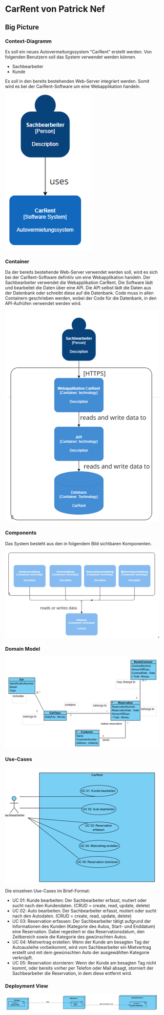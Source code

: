 # CarRent von Patrick Nef

## Big Picture

### Context-Diagramm

Es soll ein neues Autovermeitungssystem "CarRent" erstellt werden. Von folgenden Benutzern soll das System verwendet werden können.
- Sachbearbeiter
- Kunde

Es soll in den bereits bestehenden Web-Server integriert werden. Somit wird es bei der CarRent-Software um eine Webapplikation handeln.

![](docs/Images/Context.png)

### Container

Da der bereits bestehende Web-Server verwendet werden soll, wird es sich bei der CarRent-Software defintiiv um eine Webapplikation handeln.
Der Sachbearbeiter verwendet die Webapplikation CarRent. Die Software lädt und bearbeitet die Daten über eine API. Die API selbst lädt die Daten aus der Datenbank oder schreibt diese auf die Datenbank.
Code muss in allen Containern geschrieben werden, wobei der Code für die Datenbank, in den API-Aufrüfen verwendet werden wird.

![](docs/Images/Container.png)

### Components

Das System besteht aus den in folgendem Bild sichtbaren Komponenten.

![](docs/Images/Components.png)

### Domain Model

![](docs/Images/Domain_Model.png)

### Use-Cases

![](docs/Images/Use_Cases.png)

Die einzelnen Use-Cases im Brief-Format:

- UC 01: Kunde bearbeiten: Der Sachbearbeiter erfasst, mutiert oder sucht nach den Kundendaten. (CRUD = create, read, update, delete)
- UC 02: Auto bearbeiten: Der Sachbearbeiter erfasst, mutiert oder sucht nach den Autodaten. (CRUD = create, read, update, delete)
- UC 03: Reservation erfassen: Der Sachbearbeiter tätigt aufgrund der Informationen des Kunden (Kategorie des Autos, Start- und Enddatum) eine Reservation. Dabei regestiert er das Reservationsdatum, den Zeitbereich sowie die Kategorie des gewünschten Autos.
- UC 04: Mietvertrag erstellen: Wenn der Kunde am besagten Tag der Autoausleihe vorbeikommt, wird vom Sachbearbeiter ein Mietvertrag erstellt und mit dem gewünschten Auto der ausgewählten Kategorie verknüpft.
- UC 05: Reservation stornieren: Wenn der Kunde am besagten Tag nicht kommt, oder bereits vorher per Telefon oder Mail absagt, storniert der Sachbearbeiter die Reservation, in dem diese entfernt wird.

### Deployment View

![](docs/Images/Deployment_View.png)